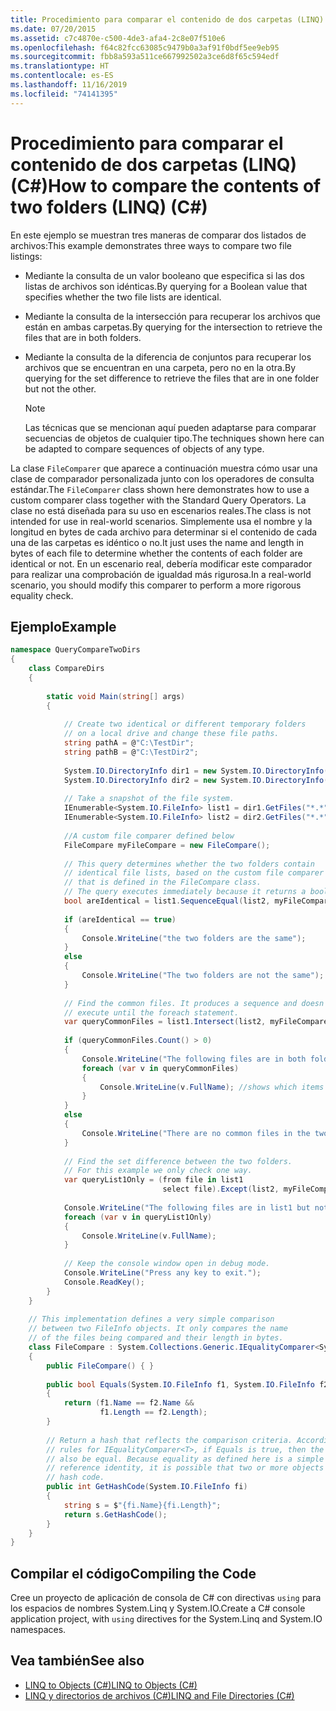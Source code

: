 ```yaml
---
title: Procedimiento para comparar el contenido de dos carpetas (LINQ) (C#)
ms.date: 07/20/2015
ms.assetid: c7c4870e-c500-4de3-afa4-2c8e07f510e6
ms.openlocfilehash: f64c82fcc63085c9479b0a3af91f0bdf5ee9eb95
ms.sourcegitcommit: fbb8a593a511ce667992502a3ce6d8f65c594edf
ms.translationtype: HT
ms.contentlocale: es-ES
ms.lasthandoff: 11/16/2019
ms.locfileid: "74141395"
---
```

# <a name="how-to-compare-the-contents-of-two-folders-linq-c"></a><span data-ttu-id="23173-102">Procedimiento para comparar el contenido de dos carpetas (LINQ) (C#)</span><span class="sxs-lookup"><span data-stu-id="23173-102">How to compare the contents of two folders (LINQ) (C#)</span></span>
<span data-ttu-id="23173-103">En este ejemplo se muestran tres maneras de comparar dos listados de archivos:</span><span class="sxs-lookup"><span data-stu-id="23173-103">This example demonstrates three ways to compare two file listings:</span></span>  
  
- <span data-ttu-id="23173-104">Mediante la consulta de un valor booleano que especifica si las dos listas de archivos son idénticas.</span><span class="sxs-lookup"><span data-stu-id="23173-104">By querying for a Boolean value that specifies whether the two file lists are identical.</span></span>  
  
- <span data-ttu-id="23173-105">Mediante la consulta de la intersección para recuperar los archivos que están en ambas carpetas.</span><span class="sxs-lookup"><span data-stu-id="23173-105">By querying for the intersection to retrieve the files that are in both folders.</span></span>  
  
- <span data-ttu-id="23173-106">Mediante la consulta de la diferencia de conjuntos para recuperar los archivos que se encuentran en una carpeta, pero no en la otra.</span><span class="sxs-lookup"><span data-stu-id="23173-106">By querying for the set difference to retrieve the files that are in one folder but not the other.</span></span>  
  
    > [!NOTE]
    > <span data-ttu-id="23173-107">Las técnicas que se mencionan aquí pueden adaptarse para comparar secuencias de objetos de cualquier tipo.</span><span class="sxs-lookup"><span data-stu-id="23173-107">The techniques shown here can be adapted to compare sequences of objects of any type.</span></span>  
  
 <span data-ttu-id="23173-108">La clase `FileComparer` que aparece a continuación muestra cómo usar una clase de comparador personalizada junto con los operadores de consulta estándar.</span><span class="sxs-lookup"><span data-stu-id="23173-108">The `FileComparer` class shown here demonstrates how to use a custom comparer class together with the Standard Query Operators.</span></span> <span data-ttu-id="23173-109">La clase no está diseñada para su uso en escenarios reales.</span><span class="sxs-lookup"><span data-stu-id="23173-109">The class is not intended for use in real-world scenarios.</span></span> <span data-ttu-id="23173-110">Simplemente usa el nombre y la longitud en bytes de cada archivo para determinar si el contenido de cada una de las carpetas es idéntico o no.</span><span class="sxs-lookup"><span data-stu-id="23173-110">It just uses the name and length in bytes of each file to determine whether the contents of each folder are identical or not.</span></span> <span data-ttu-id="23173-111">En un escenario real, debería modificar este comparador para realizar una comprobación de igualdad más rigurosa.</span><span class="sxs-lookup"><span data-stu-id="23173-111">In a real-world scenario, you should modify this comparer to perform a more rigorous equality check.</span></span>  
  
## <a name="example"></a><span data-ttu-id="23173-112">Ejemplo</span><span class="sxs-lookup"><span data-stu-id="23173-112">Example</span></span>  
  
```csharp  
namespace QueryCompareTwoDirs  
{  
    class CompareDirs  
    {  
  
        static void Main(string[] args)  
        {  
  
            // Create two identical or different temporary folders   
            // on a local drive and change these file paths.  
            string pathA = @"C:\TestDir";  
            string pathB = @"C:\TestDir2";  
  
            System.IO.DirectoryInfo dir1 = new System.IO.DirectoryInfo(pathA);  
            System.IO.DirectoryInfo dir2 = new System.IO.DirectoryInfo(pathB);  
  
            // Take a snapshot of the file system.  
            IEnumerable<System.IO.FileInfo> list1 = dir1.GetFiles("*.*", System.IO.SearchOption.AllDirectories);  
            IEnumerable<System.IO.FileInfo> list2 = dir2.GetFiles("*.*", System.IO.SearchOption.AllDirectories);  
  
            //A custom file comparer defined below  
            FileCompare myFileCompare = new FileCompare();  
  
            // This query determines whether the two folders contain  
            // identical file lists, based on the custom file comparer  
            // that is defined in the FileCompare class.  
            // The query executes immediately because it returns a bool.  
            bool areIdentical = list1.SequenceEqual(list2, myFileCompare);  
  
            if (areIdentical == true)  
            {  
                Console.WriteLine("the two folders are the same");  
            }  
            else  
            {  
                Console.WriteLine("The two folders are not the same");  
            }  
  
            // Find the common files. It produces a sequence and doesn't   
            // execute until the foreach statement.  
            var queryCommonFiles = list1.Intersect(list2, myFileCompare);  
  
            if (queryCommonFiles.Count() > 0)  
            {  
                Console.WriteLine("The following files are in both folders:");  
                foreach (var v in queryCommonFiles)  
                {  
                    Console.WriteLine(v.FullName); //shows which items end up in result list  
                }  
            }  
            else  
            {  
                Console.WriteLine("There are no common files in the two folders.");  
            }  
  
            // Find the set difference between the two folders.  
            // For this example we only check one way.  
            var queryList1Only = (from file in list1  
                                  select file).Except(list2, myFileCompare);  
  
            Console.WriteLine("The following files are in list1 but not list2:");  
            foreach (var v in queryList1Only)  
            {  
                Console.WriteLine(v.FullName);  
            }  
  
            // Keep the console window open in debug mode.  
            Console.WriteLine("Press any key to exit.");  
            Console.ReadKey();  
        }  
    }  
  
    // This implementation defines a very simple comparison  
    // between two FileInfo objects. It only compares the name  
    // of the files being compared and their length in bytes.  
    class FileCompare : System.Collections.Generic.IEqualityComparer<System.IO.FileInfo>  
    {  
        public FileCompare() { }  
  
        public bool Equals(System.IO.FileInfo f1, System.IO.FileInfo f2)  
        {  
            return (f1.Name == f2.Name &&  
                    f1.Length == f2.Length);  
        }  
  
        // Return a hash that reflects the comparison criteria. According to the   
        // rules for IEqualityComparer<T>, if Equals is true, then the hash codes must  
        // also be equal. Because equality as defined here is a simple value equality, not  
        // reference identity, it is possible that two or more objects will produce the same  
        // hash code.  
        public int GetHashCode(System.IO.FileInfo fi)  
        {  
            string s = $"{fi.Name}{fi.Length}";
            return s.GetHashCode();  
        }  
    }  
}  
```  
  
## <a name="compiling-the-code"></a><span data-ttu-id="23173-113">Compilar el código</span><span class="sxs-lookup"><span data-stu-id="23173-113">Compiling the Code</span></span>  
 <span data-ttu-id="23173-114">Cree un proyecto de aplicación de consola de C# con directivas `using` para los espacios de nombres System.Linq y System.IO.</span><span class="sxs-lookup"><span data-stu-id="23173-114">Create a C# console application project, with `using` directives for the System.Linq and System.IO namespaces.</span></span>  
  
## <a name="see-also"></a><span data-ttu-id="23173-115">Vea también</span><span class="sxs-lookup"><span data-stu-id="23173-115">See also</span></span>

- [<span data-ttu-id="23173-116">LINQ to Objects (C#)</span><span class="sxs-lookup"><span data-stu-id="23173-116">LINQ to Objects (C#)</span></span>](./linq-to-objects.md)
- [<span data-ttu-id="23173-117">LINQ y directorios de archivos (C#)</span><span class="sxs-lookup"><span data-stu-id="23173-117">LINQ and File Directories (C#)</span></span>](./linq-and-file-directories.md)

